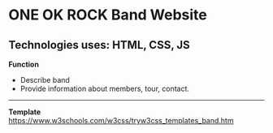 # ONE OK ROCK Band Website
Technologies uses: HTML, CSS, JS
---------------------
**Function**
- Describe band
- Provide information about members, tour, contact.
---------------------
**Template**
https://www.w3schools.com/w3css/tryw3css_templates_band.htm